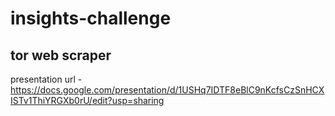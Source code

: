 # insights-challenge
## tor web scraper
presentation url - https://docs.google.com/presentation/d/1USHq7IDTF8eBlC9nKcfsCzSnHCXISTv1ThiYRGXb0rU/edit?usp=sharing